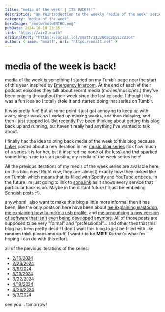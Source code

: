 ```yaml
---
title: "media of the week! | ITS BACK!!!"
description: "an reintroduction to the weekly 'media of the week' series that started on my Tumblr blog! its back! and now on air2.earth"
category: "media of the week"
heroImage: "/motw/motwINTRO.png"
pubDate: 2024-10-10 23:35
link: "https://air2.earth"
originalPost: "https://social.lol/@matt/113286932611372364"
author: { name: "mmatt", url: "https://mmatt.net" }
---
```


# media of the week is back!

media of the week is something I started on my Tumblr page near the start of this year, inspired by [Emergency Intercom](https://youtube.com/@emergencyintercom). At the end of each of their podcast episodes they talk about recent media (movies/music/etc.) they've been enjoing throughout their week since the last episode. I thought this was a fun idea so I totally stole it and started doing that series on Tumblr.

It was pretty fun! But at some point it just got annoying to keep up with every single week so I ended up missing weeks, and then delaying, and then I just stopped lol. But recently I've been thinking about getting this blog back up and running, but haven't really had anything I've wanted to talk about.

I finally had the idea to bring back media of the week to this blog because [Laker](https://laker.tech) posted about a new iteration in her [music blog series](https://glacier.pika.page/posts/music-ive-been-enjoying-recently-part-2) (idk how much of a series it is for her, but it inspired me none of the less) and that sparked something in me to start posting my media of the week series here!

All the previous iterations of my media of the week series are available here on this blog now! Right now, they are (almost) exactly how they looked like on Tumblr, which means that its filled with Spotify and YouTube embeds. In the future I'm just going to link to [song.link](https://song.link) as it shows every service that particular track is on. Maybe in the distant future I'll just be embeding [Songish](https://songish.app) posts :^\).

anywhom! I also want to make this blog a little more informal then it has been, like the only posts on here have been about [me explaining mastodon](./mastodon), [me explaining how to make a usb profile](./gg_usb), and [me announcing a new version of software that isn't even being developed anymore](./atd_v5). All of those posts are supposed to be very "formal" and "professional"... and other then that this blog has been pretty dead!! I don't want this blog to just be filled with like random think pieces and stuff, I want it to be **ME!!!** So that's what I'm hoping I can do with this effort.

all of the previous iterations of the series:

- [2/16/2024](./motw_1)
- [2/23/2024](./motw_2)
- [3/9/2024](./motw_3)
- [3/15/2024](./motw_4)
- [3/22/2024](./motw_5)
- [4/19/2024](./motw_6)
- [4/26/2024](./motw_7)
- [5/3/2024](./motw_8)

see you... tomorrow!
